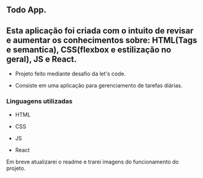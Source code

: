 <section>
<h1>Todo App.</h1>
  
  <h2>Esta aplicação foi criada com o intuito de revisar e aumentar os conhecimentos sobre: HTML(Tags e semantica), CSS(flexbox e estilização no geral), JS e React.</h2> 
  
  
  <ul>
    <li><p>Projeto feito mediante desafio da let's code.</p></li>
    <li><p>Consiste em uma aplicação para gerenciamento de tarefas diárias.</p></li>
  </ul>
  
  <h3>Linguagens utilizadas</h3>
<ul>
    <li>HTML</p></li>
    <li>CSS</p></li>
    <li>JS</p></li>
    <li>React</p></li>
  </ul>
</section>


<span>Em breve atualizarei o readme e trarei imagens do funcionamento do projeto.</span>
